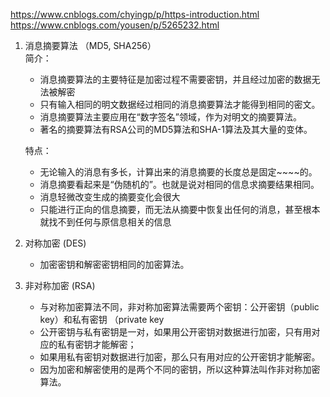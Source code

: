 https://www.cnblogs.com/chyingp/p/https-introduction.html
https://www.cnblogs.com/yousen/p/5265232.html

1. 消息摘要算法 （MD5, SHA256）  
   简介：
   - 消息摘要算法的主要特征是加密过程不需要密钥，并且经过加密的数据无法被解密
   - 只有输入相同的明文数据经过相同的消息摘要算法才能得到相同的密文。
   - 消息摘要算法主要应用在“数字签名”领域，作为对明文的摘要算法。
   - 著名的摘要算法有RSA公司的MD5算法和SHA-1算法及其大量的变体。    
     
   特点：    
   - 无论输入的消息有多长，计算出来的消息摘要的长度总是固定~~~~的。
   - 消息摘要看起来是“伪随机的”。也就是说对相同的信息求摘要结果相同。
   - 消息轻微改变生成的摘要变化会很大
   - 只能进行正向的信息摘要，而无法从摘要中恢复出任何的消息，甚至根本就找不到任何与原信息相关的信息

3. 对称加密 (DES)
   - 加密密钥和解密密钥相同的加密算法。

4. 非对称加密 (RSA)
   - 与对称加密算法不同，非对称加密算法需要两个密钥：公开密钥（public key）和私有密钥 （private key
   - 公开密钥与私有密钥是一对，如果用公开密钥对数据进行加密，只有用对应的私有密钥才能解密；
   - 如果用私有密钥对数据进行加密，那么只有用对应的公开密钥才能解密。
   - 因为加密和解密使用的是两个不同的密钥，所以这种算法叫作非对称加密算法。

    
